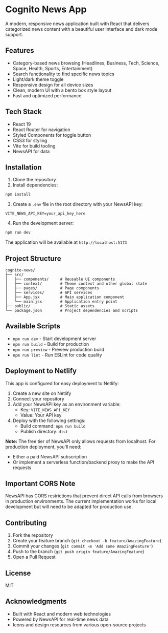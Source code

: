 # Cognito News App

A modern, responsive news application built with React that delivers categorized news content with a beautiful user interface and dark mode support.

## Features

- Category-based news browsing (Headlines, Business, Tech, Science, Space, Health, Sports, Entertainment)
- Search functionality to find specific news topics
- Light/dark theme toggle
- Responsive design for all device sizes
- Clean, modern UI with a bento box style layout
- Fast and optimized performance

## Tech Stack

- React 19
- React Router for navigation
- Styled Components for toggle button
- CSS3 for styling
- Vite for build tooling
- NewsAPI for data

## Installation

1. Clone the repository
2. Install dependencies:

```bash
npm install
```

3. Create a `.env` file in the root directory with your NewsAPI key:

```
VITE_NEWS_API_KEY=your_api_key_here
```

4. Run the development server:

```bash
npm run dev
```

The application will be available at `http://localhost:5173`

## Project Structure

```
cognito-news/
├── src/
│   ├── components/     # Reusable UI components
│   ├── context/        # Theme context and other global state
│   ├── pages/          # Page components
│   ├── services/       # API services
│   ├── App.jsx         # Main application component
│   └── main.jsx        # Application entry point
├── public/             # Static assets
└── package.json        # Project dependencies and scripts
```

## Available Scripts

- `npm run dev` - Start development server
- `npm run build` - Build for production
- `npm run preview` - Preview production build
- `npm run lint` - Run ESLint for code quality

## Deployment to Netlify

This app is configured for easy deployment to Netlify:

1. Create a new site on Netlify
2. Connect your repository
3. Add your NewsAPI key as an environment variable:
   - Key: `VITE_NEWS_API_KEY`
   - Value: Your API key
4. Deploy with the following settings:
   - Build command: `npm run build`
   - Publish directory: `dist`

**Note:** The free tier of NewsAPI only allows requests from localhost. For production deployment, you'll need:

- Either a paid NewsAPI subscription
- Or implement a serverless function/backend proxy to make the API requests

## Important CORS Note

NewsAPI has CORS restrictions that prevent direct API calls from browsers in production environments. The current implementation works for local development but will need to be adapted for production use.

## Contributing

1. Fork the repository
2. Create your feature branch (`git checkout -b feature/AmazingFeature`)
3. Commit your changes (`git commit -m 'Add some AmazingFeature'`)
4. Push to the branch (`git push origin feature/AmazingFeature`)
5. Open a Pull Request

## License

MIT

## Acknowledgments

- Built with React and modern web technologies
- Powered by NewsAPI for real-time news data
- Icons and design resources from various open-source projects

